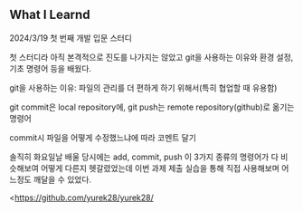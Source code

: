 ## What I Learnd
2024/3/19 첫 번째 개발 입문 스터디

첫 스터디라 아직 본격적으로 진도를 나가지는 않았고 git을 사용하는 이유와 환경 설정, 기초 명령어 등을 배웠다. 

git을 사용하는 이유: 파일의 관리를 더 편하게 하기 위해서(특히 협업할 때 유용함)

git commit은 local repository에, git push는 remote repository(github)로 옮기는 명령어 

commit시 파일을 어떻게 수정했느냐에 따라 코멘트 달기

솔직히 화요일날 배울 당시에는 add, commit, push 이 3가지 종류의 명령어가 다 비슷해보여 어떻게 다른지 헷갈렸었는데 이번 과제 제출 실습을 통해 직접 사용해보며 어느정도 깨달을 수 있었다.

<https://github.com/yurek28/yurek28/
